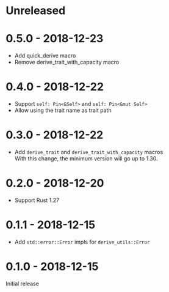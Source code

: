 # Unreleased

# 0.5.0 - 2018-12-23

* Add quick_derive macro
* Remove derive_trait_with_capacity macro

# 0.4.0 - 2018-12-22

* Support `self: Pin<&Self>` and `self: Pin<&mut Self>`
* Allow using the trait name as trait path

# 0.3.0 - 2018-12-22

* Add `derive_trait` and `derive_trait_with_capacity` macros<br>
  With this change, the minimum version will go up to 1.30.

# 0.2.0 - 2018-12-20

* Support Rust 1.27

# 0.1.1 - 2018-12-15

* Add `std::error::Error` impls for `derive_utils::Error`

# 0.1.0 - 2018-12-15

Initial release
